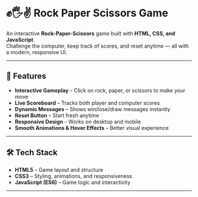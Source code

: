 # ✊🖐✌ Rock Paper Scissors Game

An interactive **Rock-Paper-Scissors** game built with **HTML, CSS, and JavaScript**.  
Challenge the computer, keep track of scores, and reset anytime — all with a modern, responsive UI.

---

## 🎯 Features
- **Interactive Gameplay** – Click on rock, paper, or scissors to make your move
- **Live Scoreboard** – Tracks both player and computer scores
- **Dynamic Messages** – Shows win/lose/draw messages instantly
- **Reset Button** – Start fresh anytime
- **Responsive Design** – Works on desktop and mobile
- **Smooth Animations & Hover Effects** – Better visual experience

---

## 🛠️ Tech Stack
- **HTML5** – Game layout and structure
- **CSS3** – Styling, animations, and responsiveness
- **JavaScript (ES6)** – Game logic and interactivity

---
